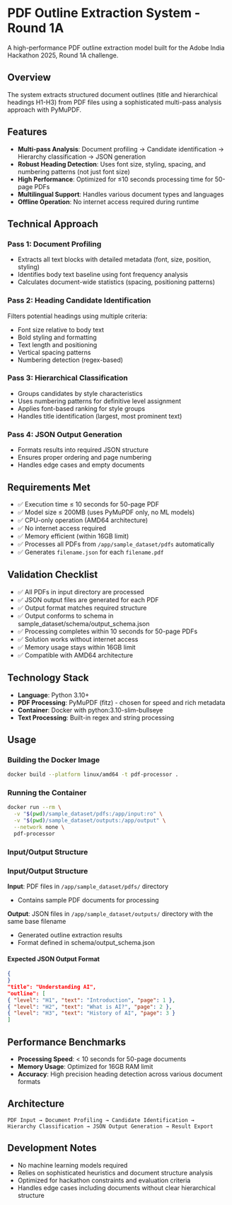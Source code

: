 # PDF Outline Extraction System - Round 1A

A high-performance PDF outline extraction model built for the Adobe India Hackathon 2025, Round 1A challenge.

## Overview

The system extracts structured document outlines (title and hierarchical headings H1-H3) from PDF files using a sophisticated multi-pass analysis approach with PyMuPDF.

## Features

- **Multi-pass Analysis**: Document profiling → Candidate identification → Hierarchy classification → JSON generation
- **Robust Heading Detection**: Uses font size, styling, spacing, and numbering patterns (not just font size)
- **High Performance**: Optimized for ≤10 seconds processing time for 50-page PDFs
- **Multilingual Support**: Handles various document types and languages
- **Offline Operation**: No internet access required during runtime

## Technical Approach

### Pass 1: Document Profiling
- Extracts all text blocks with detailed metadata (font, size, position, styling)
- Identifies body text baseline using font frequency analysis
- Calculates document-wide statistics (spacing, positioning patterns)

### Pass 2: Heading Candidate Identification
Filters potential headings using multiple criteria:
- Font size relative to body text
- Bold styling and formatting
- Text length and positioning
- Vertical spacing patterns
- Numbering detection (regex-based)

### Pass 3: Hierarchical Classification
- Groups candidates by style characteristics
- Uses numbering patterns for definitive level assignment
- Applies font-based ranking for style groups
- Handles title identification (largest, most prominent text)

### Pass 4: JSON Output Generation
- Formats results into required JSON structure
- Ensures proper ordering and page numbering
- Handles edge cases and empty documents

## Requirements Met

- ✅ Execution time ≤ 10 seconds for 50-page PDF
- ✅ Model size ≤ 200MB (uses PyMuPDF only, no ML models)
- ✅ CPU-only operation (AMD64 architecture)
- ✅ No internet access required
- ✅ Memory efficient (within 16GB limit)
- ✅ Processes all PDFs from `/app/sample_dataset/pdfs` automatically
- ✅ Generates `filename.json` for each `filename.pdf`

## Validation Checklist
- ✅ All PDFs in input directory are processed
- ✅ JSON output files are generated for each PDF
- ✅ Output format matches required structure
- ✅ Output conforms to schema in sample_dataset/schema/output_schema.json
- ✅ Processing completes within 10 seconds for 50-page PDFs
- ✅ Solution works without internet access
- ✅ Memory usage stays within 16GB limit
- ✅ Compatible with AMD64 architecture

## Technology Stack

- **Language**: Python 3.10+
- **PDF Processing**: PyMuPDF (fitz) - chosen for speed and rich metadata
- **Container**: Docker with python:3.10-slim-bullseye
- **Text Processing**: Built-in regex and string processing

## Usage

### Building the Docker Image

```bash
docker build --platform linux/amd64 -t pdf-processor .
```

### Running the Container

```bash
docker run --rm \
  -v "$(pwd)/sample_dataset/pdfs:/app/input:ro" \
  -v "$(pwd)/sample_dataset/outputs:/app/output" \
  --network none \
  pdf-processor
```

### Input/Output Structure

### Input/Output Structure

**Input**: PDF files in `/app/sample_dataset/pdfs/` directory
- Contains sample PDF documents for processing

**Output**: JSON files in `/app/sample_dataset/outputs/` directory with the same base filename
- Generated outline extraction results
- Format defined in schema/output_schema.json


#### Expected JSON Output Format

```json
{  
}  
"title": "Understanding AI",  
"outline": [  
{ "level": "H1", "text": "Introduction", "page": 1 },  
{ "level": "H2", "text": "What is AI?", "page": 2 },  
{ "level": "H3", "text": "History of AI", "page": 3 }  
]  
```

## Performance Benchmarks

- **Processing Speed**: < 10 seconds for 50-page documents
- **Memory Usage**: Optimized for 16GB RAM limit
- **Accuracy**: High precision heading detection across various document formats

## Architecture

```
PDF Input → Document Profiling → Candidate Identification → 
Hierarchy Classification → JSON Output Generation → Result Export
```

## Development Notes

- No machine learning models required
- Relies on sophisticated heuristics and document structure analysis
- Optimized for hackathon constraints and evaluation criteria
- Handles edge cases including documents without clear hierarchical structure
